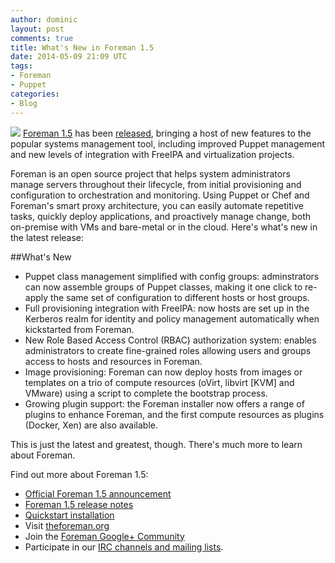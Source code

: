```yaml
---
author: dominic
layout: post
comments: true
title: What's New in Foreman 1.5
date: 2014-05-09 21:09 UTC
tags:
- Foreman
- Puppet
categories:
- Blog
---
```

<img src="http://community.redhat.com/images/blog/foreman.png"> [Foreman 1.5](http://projects.theforeman.org/) has been [released](http://projects.theforeman.org/rb/release/4), bringing a host of new features to the popular systems management tool, including improved Puppet management and new levels of integration with FreeIPA and virtualization projects.

Foreman is an open source project that helps system administrators manage servers throughout their lifecycle, from initial provisioning and configuration to orchestration and monitoring. Using Puppet or Chef and Foreman's smart proxy architecture, you can easily automate repetitive tasks, quickly deploy applications, and proactively manage change, both on-premise with VMs and bare-metal or in the cloud. Here's what's new in the latest release:

##What's New

 * Puppet class management simplified with config groups: adminstrators can now assemble groups of Puppet classes, making it one click to re-apply the same set of configuration to different hosts or host groups.
 * Full provisioning integration with FreeIPA: now hosts are set up in the Kerberos realm for identity and policy management automatically when kickstarted from Foreman.
 * New Role Based Access Control (RBAC) authorization system: enables administrators to create fine-grained roles allowing users and groups access to hosts and resources in Foreman.
 * Image provisioning: Foreman can now deploy hosts from images or templates on a trio of compute resources (oVirt, libvirt [KVM] and VMware) using a script to complete the bootstrap process.
 * Growing plugin support: the Foreman installer now offers a range of plugins to enhance Foreman, and the first compute resources as plugins (Docker, Xen) are also available.

This is just the latest and greatest, though. There's much more to learn about Foreman.

Find out more about Foreman 1.5: 

* [Official Foreman 1.5 announcement](https://groups.google.com/forum/#!topic/foreman-announce/bJoGsiHIEq4)
* [Foreman 1.5 release notes](http://theforeman.org/manuals/1.5/index.html#Releasenotesfor1.5)
* [Quickstart installation](http://theforeman.org/manuals/1.5/index.html#2.Quickstart)
* Visit [theforeman.org](http://theforeman.org)
* Join the [Foreman Google+ Community](https://plus.google.com/u/0/communities/106976851375995577697)
* Participate in our [IRC channels and mailing lists](http://theforeman.org/support.html).
